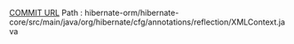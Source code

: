 [COMMIT URL](https://github.com/hibernate/hibernate-orm/commit/56e6db38fc57774f44a5d6c7b178a6dc8c955e33)
Path : hibernate-orm/hibernate-core/src/main/java/org/hibernate/cfg/annotations/reflection/XMLContext.java